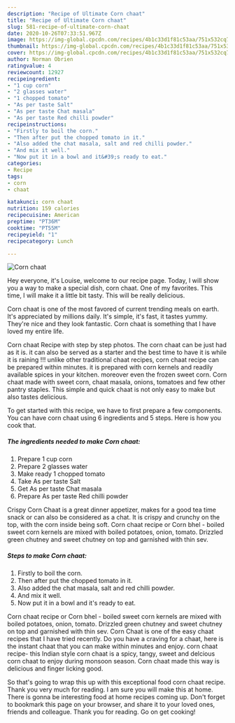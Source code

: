```yaml
---
description: "Recipe of Ultimate Corn chaat"
title: "Recipe of Ultimate Corn chaat"
slug: 581-recipe-of-ultimate-corn-chaat
date: 2020-10-26T07:33:51.967Z
image: https://img-global.cpcdn.com/recipes/4b1c33d1f81c53aa/751x532cq70/corn-chaat-recipe-main-photo.jpg
thumbnail: https://img-global.cpcdn.com/recipes/4b1c33d1f81c53aa/751x532cq70/corn-chaat-recipe-main-photo.jpg
cover: https://img-global.cpcdn.com/recipes/4b1c33d1f81c53aa/751x532cq70/corn-chaat-recipe-main-photo.jpg
author: Norman Obrien
ratingvalue: 4
reviewcount: 12927
recipeingredient:
- "1 cup corn"
- "2 glasses water"
- "1 chopped tomato"
- "As per taste Salt"
- "As per taste Chat masala"
- "As per taste Red chilli powder"
recipeinstructions:
- "Firstly to boil the corn."
- "Then after put the chopped tomato in it."
- "Also added the chat masala, salt and red chilli powder."
- "And mix it well."
- "Now put it in a bowl and it&#39;s ready to eat."
categories:
- Recipe
tags:
- corn
- chaat

katakunci: corn chaat 
nutrition: 159 calories
recipecuisine: American
preptime: "PT36M"
cooktime: "PT55M"
recipeyield: "1"
recipecategory: Lunch

---
```



![Corn chaat](https://img-global.cpcdn.com/recipes/4b1c33d1f81c53aa/751x532cq70/corn-chaat-recipe-main-photo.jpg)

Hey everyone, it's Louise, welcome to our recipe page. Today, I will show you a way to make a special dish, corn chaat. One of my favorites. This time, I will make it a little bit tasty. This will be really delicious.

Corn chaat is one of the most favored of current trending meals on earth. It's appreciated by millions daily. It's simple, it's fast, it tastes yummy. They're nice and they look fantastic. Corn chaat is something that I have loved my entire life.

Corn chaat Recipe with step by step photos. The corn chaat can be just had as it is. it can also be served as a starter and the best time to have it is while it is raining !!! unlike other traditional chaat recipes, corn chaat recipe can be prepared within minutes. it is prepared with corn kernels and readily available spices in your kitchen. moreover even the frozen sweet corn. Corn chaat made with sweet corn, chaat masala, onions, tomatoes and few other pantry staples. This simple and quick chaat is not only easy to make but also tastes delicious.


To get started with this recipe, we have to first prepare a few components. You can have corn chaat using 6 ingredients and 5 steps. Here is how you cook that.

<!--inarticleads1-->

##### The ingredients needed to make Corn chaat:

1. Prepare 1 cup corn
1. Prepare 2 glasses water
1. Make ready 1 chopped tomato
1. Take As per taste Salt
1. Get As per taste Chat masala
1. Prepare As per taste Red chilli powder


Crispy Corn Chaat is a great dinner appetizer, makes for a good tea time snack or can also be considered as a chat. It is crispy and crunchy on the top, with the corn inside being soft. Corn chaat recipe or Corn bhel - boiled sweet corn kernels are mixed with boiled potatoes, onion, tomato. Drizzled green chutney and sweet chutney on top and garnished with thin sev. 

<!--inarticleads2-->

##### Steps to make Corn chaat:

1. Firstly to boil the corn.
1. Then after put the chopped tomato in it.
1. Also added the chat masala, salt and red chilli powder.
1. And mix it well.
1. Now put it in a bowl and it&#39;s ready to eat.


Corn chaat recipe or Corn bhel - boiled sweet corn kernels are mixed with boiled potatoes, onion, tomato. Drizzled green chutney and sweet chutney on top and garnished with thin sev. Corn Chaat is one of the easy chaat recipes that I have tried recently. Do you have a craving for a chaat, here is the instant chaat that you can make within minutes and enjoy. corn chaat recipe- this Indian style corn chaat is a spicy, tangy, sweet and delcious corn chaat to enjoy during monsoon season. Corn chaat made this way is delicious and finger licking good. 

So that's going to wrap this up with this exceptional food corn chaat recipe. Thank you very much for reading. I am sure you will make this at home. There is gonna be interesting food at home recipes coming up. Don't forget to bookmark this page on your browser, and share it to your loved ones, friends and colleague. Thank you for reading. Go on get cooking!
